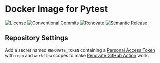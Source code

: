 # Docker Image for Pytest

[![License](https://img.shields.io/badge/License-MIT-green.svg)](LICENSE)
[![Conventional Commits](https://img.shields.io/badge/Conventional%20Commits-1.0.0-yellow.svg)](https://conventionalcommits.org/)
[![Renovate](https://img.shields.io/badge/Renovate-enabled-brightgreen.svg?logo=renovatebot)](https://renovatebot.com/)
[![Semantic Release](https://img.shields.io/badge/Semantic%20Release-enabled-brightgreen.svg?logo=semantic-release)](https://github.com/semantic-release/semantic-release)

## Repository Settings

Add a secret named `RENOVATE_TOKEN` containing a [Personal Access Token](https://github.com/settings/tokens) with `repo` and `workflow` scopes to make [Renovate GitHub Action](https://github.com/renovatebot/github-action) work.
